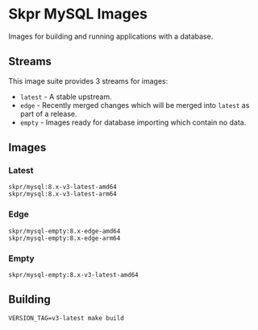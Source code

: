 # Skpr MySQL Images

Images for building and running applications with a database.

## Streams

This image suite provides 3 streams for images:

* `latest` - A stable upstream.
* `edge` - Recently merged changes which will be merged into `latest` as part of a release.
* `empty` - Images ready for database importing which contain no data.

## Images

### Latest

```
skpr/mysql:8.x-v3-latest-amd64
skpr/mysql:8.x-v3-latest-arm64
```

### Edge

```
skpr/mysql-empty:8.x-edge-amd64
skpr/mysql-empty:8.x-edge-arm64
```

### Empty

```
skpr/mysql-empty:8.x-v3-latest-amd64
```

## Building

```
VERSION_TAG=v3-latest make build
```
